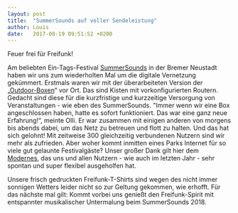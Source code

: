 ```yaml
---
layout: post
title:  "SummerSounds auf voller Sendeleistung"
author: Louis
date:   2017-08-19 09:51:52 +0200
---
```

Feuer frei für Freifunk!

Am beliebten Ein-Tags-Festival [SummerSounds](http://summersounds.de) in der Bremer Neustadt haben wir uns zum wiederholten Mal um die digitale Vernetzung gekümmert.
Erstmals waren wir mit der überarbeiteten Version der „[Outdoor-Boxen](/blog/2017/06/22/basteltreffen-outdoorkisten.html)“ vor Ort.
Das sind Kisten mit vorkonfigurierten Routern.
Gedacht sind diese für die kurzfristige und kurzzeitige Versorgung von Veranstaltungen - wie eben des SummerSounds.
"Immer wenn wir eine Box angeschlossen haben, hatte es sofort funktioniert. Das war eine ganz neue Erfahrung!“, meinte Olli.
Er war zusammen mit einigen anderen von morgens bis abends dabei, um das Netz zu betreuen und flott zu halten.
Und das hat sich gelohnt!
Mit zeitweise 300 gleichzeitig verbundenen Nutzern sind wir mehr als zufrieden.
Aber woher kommt inmitten eines Parks Internet für so viele gut gelaunte Festivalgäste?
Unser großer Dank gilt hier dem [Modernes](http://www.modernes.de), das uns und allen Nutzern - wie auch im letzten Jahr - sehr spontan und super flexibel ausgeholfen hat.

Unsere frisch gedruckten Freifunk-T-Shirts sind wegen des nicht immer sonnigen Wetters leider nicht so zur Geltung gekommen, wie erhofft.
Für das nächste mal gilt: Kommt vorbei uns genießt den Freifunk-Spirit mit entspannter musikalischer Untermalung beim SummerSounds 2018.
